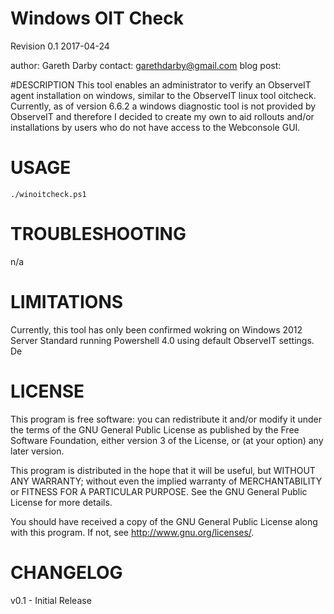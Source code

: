 Windows OIT Check
=================
Revision 0.1 2017-04-24

author: Gareth Darby
contact: garethdarby@gmail.com
blog post: 

#DESCRIPTION
This tool enables an administrator to verify an ObserveIT agent installation on windows, similar to the ObserveIT linux tool oitcheck.  Currently, as of version 6.6.2 a windows diagnostic tool is not provided by ObserveIT and therefore I decided to create my own to aid rollouts and/or installations by users who do not have access to the Webconsole GUI.

USAGE
=====
``` 
./winoitcheck.ps1
```

TROUBLESHOOTING
===============
n/a

LIMITATIONS
===========

Currently, this tool has only been confirmed wokring on Windows 2012 Server Standard running Powershell 4.0 using default ObserveIT settings.  De
 

LICENSE
=======

 This program is free software: you can redistribute it and/or modify
 it under the terms of the GNU General Public License as published by
 the Free Software Foundation, either version 3 of the License, or
 (at your option) any later version.

 This program is distributed in the hope that it will be useful,
 but WITHOUT ANY WARRANTY; without even the implied warranty of
 MERCHANTABILITY or FITNESS FOR A PARTICULAR PURPOSE.  See the
 GNU General Public License for more details.

 You should have received a copy of the GNU General Public License
 along with this program.  If not, see <http://www.gnu.org/licenses/>.   

CHANGELOG
=========

v0.1 - Initial Release
